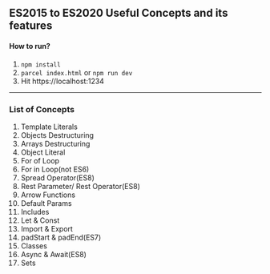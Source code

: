 ## ES2015 to ES2020 Useful Concepts and its features

#### How to run?

1. `npm install`
2. `parcel index.html` or `npm run dev` 
3.  Hit https://localhost:1234

___

### List of Concepts

1. Template Literals
2. Objects Destructuring
3. Arrays Destructuring
4. Object Literal
5. For of Loop
6. For in Loop(not ES6)
7. Spread Operator(ES8)
8. Rest Parameter/ Rest Operator(ES8)
9. Arrow Functions
10. Default Params
11. Includes
12. Let & Const
13. Import & Export
14. padStart & padEnd(ES7)
15. Classes
16. Async & Await(ES8)
17. Sets